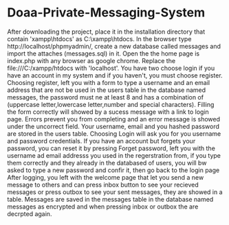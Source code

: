 # Doaa-Private-Messaging-System
After downloading the project, place it in the installation directory that contain 'xampp\htdocs' as C:\xampp\htdocs.
In the browser type http://localhost/phpmyadmin/, create a new database called messages and import the attaches (messages.sql) in it.
Open the the home page is index.php with any browser as google chrome.
Replace the file:///C:/xampp/htdocs with 'localhost'.
You have two choose login if you have an account in my system and if you haven't, you must choose register.
Choosing register, left you with a form to type a username and an email address that are not be used in the users table in the database named messages, the password must ne at least 8 and has a combination of (uppercase letter,lowercase letter,number and special characters). Filling the form correctly will showed by a sucess message with a link to login page. Errors prevent you from completing and an error message is showed under the uncorrect field. Your username, email and you hashed password are stored in the users table.
Choosing Login will ask you for you username and password credentials. If you have an account but forgets your password, you can reset it by pressing Forget password, left you with the username ad email addresss you used in the regerstration from, if you type them correctly and they already in the databased of users, you will bw asked to type a new password and confir it, then go back to the login page
After logging, you left with the welcome page that let you send a new message to others and can press inbox button to see your recieved messages or press outbox to see your sent messages, they are showed in a table. 
Messages are saved in the messages table in the database named messages as encrypted and when pressing inbox or outbox the are decrpted again.
